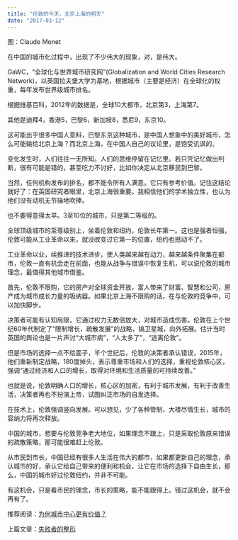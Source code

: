 ```yaml
---
title: "伦敦的今天，北京上海的明天"
date: "2017-03-12"
---
```


图：Claude Monet

在中国的城市化过程中，出现了不少伟大的现象，对，是伟大。

GaWC，“全球化与世界城市研究网”(Globalization and World Cities Research Network)，以英国拉夫堡大学为基地，根据城市（主要是经济）在全球化的权重，每年发布世界级城市排名。

根据维基百科，2012年的数据是，全球10大都市，北京第3，上海第7。

其他是迪拜4，香港5，巴黎6，新加坡8，悉尼9，东京10。  

这可能出乎很多中国人意料，巴黎东京这种城市，是中国人想象中的美好城市，怎么可能输给北京上海？而北京上海，在中国人自己的议论里，是饱受讥讽的。

变化发生时，人们往往一无所知。人们的思维停留在记忆里。若只凭记忆做出判断，很有可能是错的，甚至吃力不讨好，比如你决定从北京移民到巴黎。

当然，任何机构发布的排名，都不能令所有人满意。它只有参考价值。记住这结论就好了：在英国研究者眼里，北京上海很重要。我相信他们的学术独立性，也认为他们没有动机无节操地吹捧。

也不要得意得太早。3至10位的城市，只是第二等级的。

全球顶级城市的至尊级别上，坐着伦敦和纽约，伦敦长年第一。这也是强者恒强，伦敦可能从工业革命以来，就没改变过它第一的位置，纽约也撼动不了。

工业革命以业，续推进的技术进步，使人类越来越有动力，越来越条件聚集在都市，伦敦一直有机会走在前面，也能从战争与错误中恢复生机，可以说伦敦的城市理念，最值得其他城市借鉴。

首先，伦敦不限购，它的房产对全球资金开放，富人带来了财富、智慧和公司，房产成为城市成长力量的吸纳器。如果北京上海不限购的话，在与伦敦的竞争中，可以加快脚步。

决策者可能有认知局限，它通过权力无数倍放大，对城市造成伤害。伦敦在上个世纪60年代制定了“限制增长，疏散发展”的战略，搞卫星城，向外拓展。估计当时英国的舆论也是一片声讨“大城市病”，“人太多了”，“逃离伦敦”。

但是市场的选择一点不给面子，半个世纪后，伦敦的决策者承认错误，2015年，他们重新制定战略，180度掉头，表示尊重市场和人们的选择，重视伦敦核心区，强调“通过经济和人口的增长，取得对环境和生活质量的可持续改善。”

也就是说，伦敦明确人口的增长，核心区的加密，有利于城市发展，有利于改善生活，决策者再也不扮演上帝，试图纠正市场的自发选择。

在技术上，伦敦强调竖向发展。可以想见，少了各种管制，大楼尽情生长，城市的容纳力将再次释放。

中国的城市，想要与伦敦竞争老大地位，如果理念不跟上，只是采取伦敦原来错误的疏散策略，那可能很难赶上伦敦。

从市民到市长，中国已经有很多人生活在伟大的都市，如果都更新自己的理念，承认城市的好，承认它给自己带来的便利和机会，让它在市场的选择下自由生长，那么，中国的城市好过伦敦纽约，并非不可能。

有这机会，只是看市民的理念，市长的策略，能不能跟得上。错过这机会，就不会再有了。

推荐阅读：[为何城市中心更有价值？](http://mp.weixin.qq.com/s?__biz=MjM5NDU0Mjk2MQ==&mid=2651622812&idx=1&sn=f935f4bd984b6b8fc606b973488bc635&chksm=bd7e09828a09809413d877de091d4a136c40bbb21ff32ff8e47fd4a6e4549cbd186404cdaf1b&scene=21#wechat_redirect)

上篇文章：[失败者的整形](http://mp.weixin.qq.com/s?__biz=MjM5NDU0Mjk2MQ==&mid=2651622840&idx=1&sn=de0bc753a379f056bd5a245136890751&chksm=bd7e09a68a0980b02eab61ea0a97a4fe84de323bc5abc43b8a697954be2557894bb2601ff531&scene=21#wechat_redirect)
